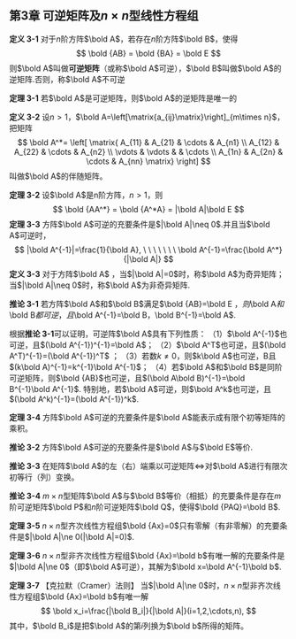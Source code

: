 ## 第3章	可逆矩阵及$n\times n$型线性方程组

**定义 3-1**	对于$n$阶方阵$\bold A$，若存在$n$阶方阵$\bold B$，使得
$$
\bold {AB} = \bold {BA} = \bold E
$$
则$\bold A$叫做**可逆矩阵**（或称$\bold A$可逆），$\bold B$叫做$\bold A$的逆矩阵.否则，称$\bold A$不可逆

**定理 3-1**	若$\bold A$是可逆矩阵，则$\bold A$的逆矩阵是唯一的

**定义 3-2**	设$n>1$，$\bold A=\left[\matrix{a_{ij}\matrix}\right]_{m\times n}$，把矩阵
$$
\bold A^*=
\left[
\matrix{
A_{11} & A_{21} & \cdots & A_{n1} \\
A_{12} & A_{22} & \cdots & A_{n2} \\
\vdots & \vdots &  & \cdots \\
A_{1n} & A_{2n} & \cdots & A_{nn}
\matrix}
\right]
$$
叫做$\bold A$的伴随矩阵。

**定理 3-2**	设$\bold A$是n阶方阵，$n>1$，则
$$
\bold {AA^*} = \bold {A^*A} = |\bold A|\bold E
$$
**定理 3-3**	方阵$\bold A$可逆的充要条件是$|\bold A|\neq 0$.并且当$\bold A$可逆时，
$$
|\bold A^{-1}|=\frac{1}{\bold A},
\ \ \ \ \ \ \ 
\bold A^{-1}=\frac{\bold A^*}{|\bold A|}
$$
**定义 3-3**	对于方阵$\bold A$ ，当$|\bold A|=0$时，称$\bold A$为奇异矩阵；当$|\bold A|\neq 0$时，称$\bold A$为非奇异矩阵.

**推论 3-1**	若方阵$\bold A$和$\bold B$满足$\bold {AB}=\bold E $，则$\bold A$和$\bold B$都可逆，且$\bold A^{-1}=\bold B$，$\bold B^{-1}=\bold A$.

根据**推论 3-1**可以证明，可逆阵$\bold A$具有下列性质：
（1）$\bold A^{-1}$也可逆，且$(\bold A^{-1})^{-1}=\bold A$；
（2）$\bold A^T$也可逆，且$(\bold A^T)^{-1}=(\bold A^{-1})^T$ ；
（3）若数$k\neq 0$，则$k\bold A$也可逆，B且$(k\bold A)^{-1}=k^{-1}\bold A^{-1}$；
（4）若$\bold A$和$\bold B$是同阶可逆矩阵，则$\bold {AB}$也可逆，且$(\bold A\bold B)^{-1}=\bold B^{-1}\bold A^{-1}$.
特别地，若$\bold A$可逆，则$\bold A^k$也可逆，且$(\bold A^k)^{-1}=(\bold A^{-1})^k$.

**定理 3-4**	方阵$\bold A$可逆的充要条件是$\bold A$能表示成有限个初等矩阵的乘积。

**推论 3-2**	方阵$\bold A$可逆的充要条件是$\bold A$与$\bold E$等价.

**推论 3-3**	在矩阵$\bold A$的左（右）端乘以可逆矩阵$\Longleftrightarrow$对$\bold A$进行有限次初等行（列）变换。

**推论 3-4**	$m\times n$型矩阵$\bold A$与$\bold B$等价（相抵）的充要条件是存在$m$阶可逆矩阵$\bold P$和$n$阶可逆矩阵$\bold Q$，使得$\bold {PAQ}=\bold B$.

**定理 3-5**	$n\times n$型齐次线性方程组$\bold {Ax}=0$只有零解（有非零解）的充要条件是$|\bold A|\ne 0(|\bold A|=0)$.

**定理 3-6**	$n\times n$型非齐次线性方程组$\bold {Ax}=\bold b$有唯一解的充要条件是$|\bold A|\ne 0$（即$\bold A$可逆），其解为$\bold x=\bold A^{-1}\bold b$.

**定理 3-7**	【克拉默（Cramer）法则】 当$|\bold A|\ne 0$时，$n\times n$型非齐次线性方程组$\bold {Ax}=\bold b$有唯一解
$$
\bold x_i=\frac{|\bold B_i|}{|\bold A|}(i=1,2,\cdots,n),
$$
其中，$\bold B_i$是把$\bold A$的第$i$列换为$\bold b$所得的矩阵。

